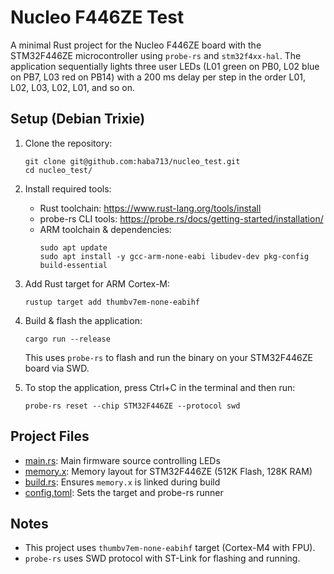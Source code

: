 # Nucleo F446ZE Test

A minimal Rust project for the Nucleo F446ZE board with the STM32F446ZE
microcontroller using `probe-rs` and `stm32f4xx-hal`. The application
sequentially lights three user LEDs (L01 green on PB0, L02 blue on PB7, L03 red
on PB14) with a 200 ms delay per step in the order L01, L02, L03, L02, L01, and
so on.

## Setup (Debian Trixie)

1. Clone the repository:
    ```
    git clone git@github.com:haba713/nucleo_test.git
    cd nucleo_test/
    ```
    
2. Install required tools:

    - Rust toolchain: https://www.rust-lang.org/tools/install
    - probe-rs CLI tools: https://probe.rs/docs/getting-started/installation/
    - ARM toolchain & dependencies:
        ```
        sudo apt update
        sudo apt install -y gcc-arm-none-eabi libudev-dev pkg-config build-essential
        ```
        
3. Add Rust target for ARM Cortex-M:
    ```
    rustup target add thumbv7em-none-eabihf
    ```
    
4. Build & flash the application:
    ```
    cargo run --release
    ```

    This uses `probe-rs` to flash and run the binary on your STM32F446ZE board
    via SWD.

5. To stop the application, press Ctrl+C in the terminal and then run:
    ```
    probe-rs reset --chip STM32F446ZE --protocol swd
    ```

## Project Files

- [main.rs](src/main.rs): Main firmware source controlling LEDs
- [memory.x](memory.x): Memory layout for STM32F446ZE (512K Flash, 128K RAM)
- [build.rs](build.rs): Ensures `memory.x` is linked during build
- [config.toml](.cargo/config.toml): Sets the target and probe-rs runner

## Notes

- This project uses `thumbv7em-none-eabihf` target (Cortex-M4 with FPU).
- `probe-rs` uses SWD protocol with ST-Link for flashing and running.
